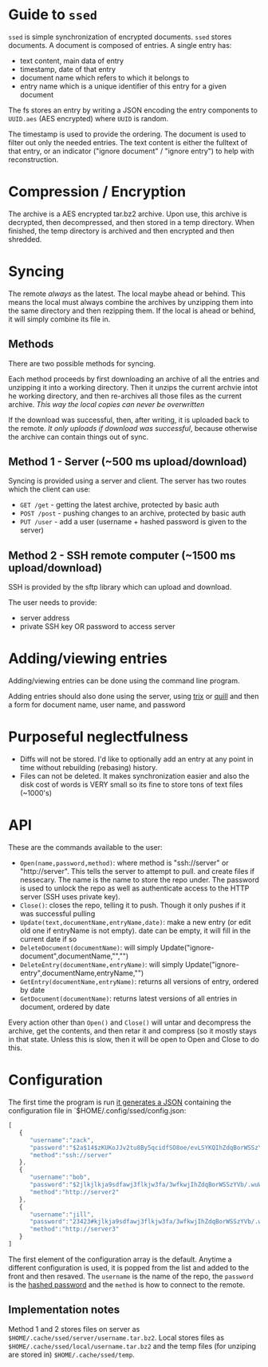 # Guide to `ssed`

`ssed` is simple synchronization of encrypted documents. `ssed` stores documents. A document is composed of entries. A single entry has:

- text content, main data of entry
- timestamp, date of that entry
- document name which refers to which it belongs to
- entry name which is a unique identifier of this entry for a given document

The fs stores an entry by writing a JSON encoding the entry components to `UUID.aes` (AES encrypted) where `UUID` is random.

The timestamp is used to provide the ordering.
The document is used to filter out only the needed entries.
The text content is either the fulltext of that entry, or an indicator ("ignore document" / "ignore entry") to help with reconstruction.

# Compression / Encryption

The archive is a AES encrypted tar.bz2 archive. Upon use, this archive is decrypted, then decompressed, and then stored in a temp directory. When finished, the temp directory is archived and then encrypted and then shredded.

# Syncing

The remote *always* as the latest. The local maybe ahead or behind. This means the local must always combine the archives by unzipping them into the same directory and then rezipping them. If the local is ahead or behind, it will simply combine its file in.

## Methods
There are two possible methods for syncing.

Each method proceeds by first downloading an archive of all the entries and unzipping it into a working directory. Then it unzips the current archvie intot he working directory, and then re-archives all those files as the current archive. *This way the local copies can never be overwritten*

If the download was successful, then, after writing, it is uploaded back to the remote. *It only uploads if download was successful*, because otherwise the archive can contain things out of sync.

## Method 1 - Server (~500 ms upload/download)

Syncing is provided using a server and client. The server has two routes which the client can use:

- `GET /get` - getting the latest archive, protected by basic auth
- `POST /post` - pushing changes to an archive, protected by basic auth
- `PUT /user` - add a user (username + hashed password is given to the server)

## Method 2 - SSH remote computer (~1500 ms upload/download)

SSH is provided by the sftp library which can upload and download.

The user needs to provide:

- server address
- private SSH key OR password to access server

# Adding/viewing entries

Adding/viewing entries can be done using the command line program.

Adding entries should also done using the server, using [trix](https://trix-editor.org/) or [quill](http://codepen.io/anon/pen/JbWvyY?editors=1111) and then a form for document name, user name, and password

# Purposeful neglectfulness

- Diffs will not be stored. I'd like to optionally add an entry at any point in time without rebuilding (rebasing) history.
- Files can not be deleted. It makes synchronization easier and also the disk cost of words is VERY small so its fine to store tons of text files (~1000's)

# API 

These are the commands available to the user:

- `Open(name,password,method)`: where method is "ssh://server" or "http://server". This tells the server to attempt to pull. and create files if nessecary. The name is the name to store the repo under. The password is used to unlock the repo as well as authenticate access to the HTTP server (SSH uses private key).
- `Close()`: closes the repo, telling it to push. Though it only pushes if it was successful pulling
- `Update(text,documentName,entryName,date)`: make a new entry (or edit old one if entryName is not empty). date can be empty, it will fill in the current date if so
- `DeleteDocument(documentName)`: will simply Update("ignore-document",documentName,"","")
- `DeleteEntry(documentName,entryName)`: will simply Update("ignore-entry",documentName,entryName,"")
- `GetEntry(documentName,entryName)`: returns all versions of entry, ordered by date
- `GetDocument(documentName)`: returns latest versions of all entries in document, ordered by date 

Every action other than `Open()` and `Close()` will untar and decompress the archive, get the contents, and then retar it and compress (so it mostly stays in that state. Unless this is slow, then it will be open to Open and Close to do this.

# Configuration

The first time the program is run [it generates a JSON](https://play.golang.org/p/6jHI-MRx0z) containing the configuration file in `$HOME/.config/ssed/config.json:

```javascript
[  
   {  
      "username":"zack",
      "password":"$2a$14$zKUKoJJv2tu8By5qcidfSO8oe/evLSYKQIhZdqBorWSSzYVb/.wuW",
      "method":"ssh://server"
   },
   {  
      "username":"bob",
      "password":"$2jlkjlkja9sdfawj3flkjw3fa/3wfkwjIhZdqBorWSSzYVb/.wuW",
      "method":"http://server2"
   },
   {  
      "username":"jill",
      "password":"23423#kjlkja9sdfawj3flkjw3fa/3wfkwjIhZdqBorWSSzYVb/.wuW",
      "method":"http://server3"
   }
]
```

The first element of the configuration array is the default. Anytime a different configuration is used, it is popped from the list and added to the front and then resaved. The `username` is the name of the repo, the `password` is the [hashed password](https://github.com/gtank/cryptopasta/blob/master/hash.go#L41) and the `method` is how to connect to the remote.

## Implementation notes

Method 1 and 2 stores files on server as `$HOME/.cache/ssed/server/username.tar.bz2`. 
Local stores files as `$HOME/.cache/ssed/local/username.tar.bz2` and the temp files (for unziping are stored in) `$HOME/.cache/ssed/temp`.

